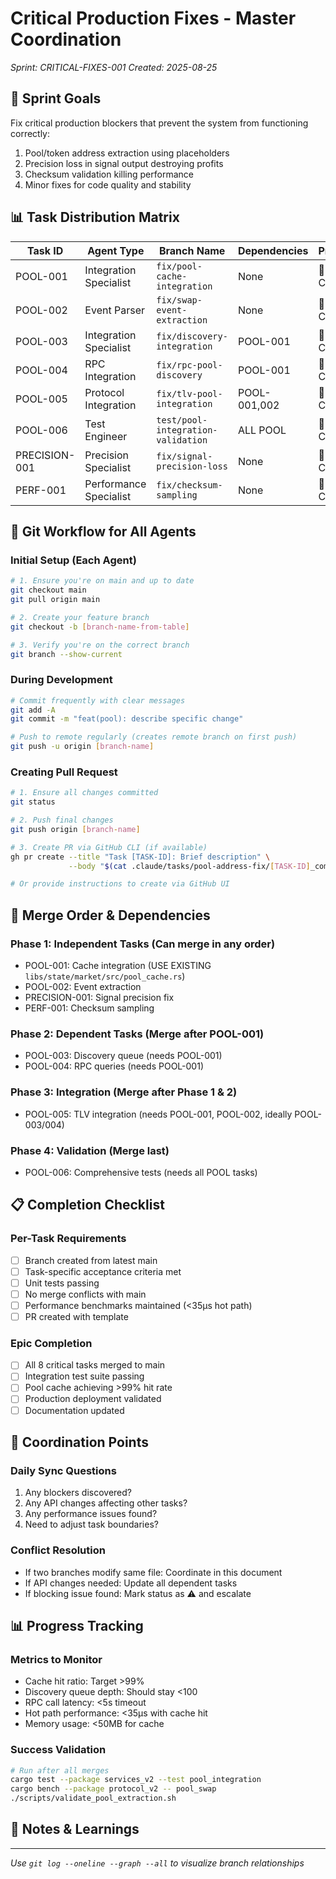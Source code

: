 # Critical Production Fixes - Master Coordination
*Sprint: CRITICAL-FIXES-001*
*Created: 2025-08-25*

## 🎯 Sprint Goals
Fix critical production blockers that prevent the system from functioning correctly:
1. Pool/token address extraction using placeholders
2. Precision loss in signal output destroying profits
3. Checksum validation killing performance
4. Minor fixes for code quality and stability

## 📊 Task Distribution Matrix

| Task ID | Agent Type | Branch Name | Dependencies | Priority | Status |
|---------|------------|-------------|--------------|----------|--------|
| POOL-001 | Integration Specialist | `fix/pool-cache-integration` | None | 🔴 Critical | ✅ Documented |
| POOL-002 | Event Parser | `fix/swap-event-extraction` | None | 🔴 Critical | ✅ Documented |
| POOL-003 | Integration Specialist | `fix/discovery-integration` | POOL-001 | 🔴 Critical | ✅ Documented |
| POOL-004 | RPC Integration | `fix/rpc-pool-discovery` | POOL-001 | 🔴 Critical | ✅ Documented |
| POOL-005 | Protocol Integration | `fix/tlv-pool-integration` | POOL-001,002 | 🔴 Critical | ✅ Documented |
| POOL-006 | Test Engineer | `test/pool-integration-validation` | ALL POOL | 🔴 Critical | ✅ Documented |
| PRECISION-001 | Precision Specialist | `fix/signal-precision-loss` | None | 🔴 Critical | ✅ Documented |
| PERF-001 | Performance Specialist | `fix/checksum-sampling` | None | 🔴 Critical | ✅ Documented |

## 🔄 Git Workflow for All Agents

### Initial Setup (Each Agent)
```bash
# 1. Ensure you're on main and up to date
git checkout main
git pull origin main

# 2. Create your feature branch
git checkout -b [branch-name-from-table]

# 3. Verify you're on the correct branch
git branch --show-current
```

### During Development
```bash
# Commit frequently with clear messages
git add -A
git commit -m "feat(pool): describe specific change"

# Push to remote regularly (creates remote branch on first push)
git push -u origin [branch-name]
```

### Creating Pull Request
```bash
# 1. Ensure all changes committed
git status

# 2. Push final changes
git push origin [branch-name]

# 3. Create PR via GitHub CLI (if available)
gh pr create --title "Task [TASK-ID]: Brief description" \
             --body "$(cat .claude/tasks/pool-address-fix/[TASK-ID]_complete.md)"

# Or provide instructions to create via GitHub UI
```

## 🔀 Merge Order & Dependencies

### Phase 1: Independent Tasks (Can merge in any order)
- POOL-001: Cache integration (USE EXISTING `libs/state/market/src/pool_cache.rs`)
- POOL-002: Event extraction
- PRECISION-001: Signal precision fix
- PERF-001: Checksum sampling

### Phase 2: Dependent Tasks (Merge after POOL-001)
- POOL-003: Discovery queue (needs POOL-001)
- POOL-004: RPC queries (needs POOL-001)

### Phase 3: Integration (Merge after Phase 1 & 2)
- POOL-005: TLV integration (needs POOL-001, POOL-002, ideally POOL-003/004)

### Phase 4: Validation (Merge last)
- POOL-006: Comprehensive tests (needs all POOL tasks)

## 📋 Completion Checklist

### Per-Task Requirements
- [ ] Branch created from latest main
- [ ] Task-specific acceptance criteria met
- [ ] Unit tests passing
- [ ] No merge conflicts with main
- [ ] Performance benchmarks maintained (<35μs hot path)
- [ ] PR created with template

### Epic Completion
- [ ] All 8 critical tasks merged to main
- [ ] Integration test suite passing
- [ ] Pool cache achieving >99% hit rate
- [ ] Production deployment validated
- [ ] Documentation updated

## 🚨 Coordination Points

### Daily Sync Questions
1. Any blockers discovered?
2. Any API changes affecting other tasks?
3. Any performance issues found?
4. Need to adjust task boundaries?

### Conflict Resolution
- If two branches modify same file: Coordinate in this document
- If API changes needed: Update all dependent tasks
- If blocking issue found: Mark status as ⚠️ and escalate

## 📊 Progress Tracking

### Metrics to Monitor
- Cache hit ratio: Target >99%
- Discovery queue depth: Should stay <100
- RPC call latency: <5s timeout
- Hot path performance: <35μs with cache hit
- Memory usage: <50MB for cache

### Success Validation
```bash
# Run after all merges
cargo test --package services_v2 --test pool_integration
cargo bench --package protocol_v2 -- pool_swap
./scripts/validate_pool_extraction.sh
```

## 📝 Notes & Learnings
<!-- Add discovered issues, gotchas, or important learnings here -->

---
*Use `git log --oneline --graph --all` to visualize branch relationships*